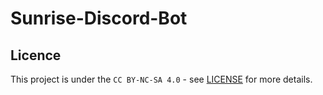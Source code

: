 # Sunrise-Discord-Bot

## Licence
This project is under the `CC BY-NC-SA 4.0` - see [LICENSE](LICENSE.md) for more details.
